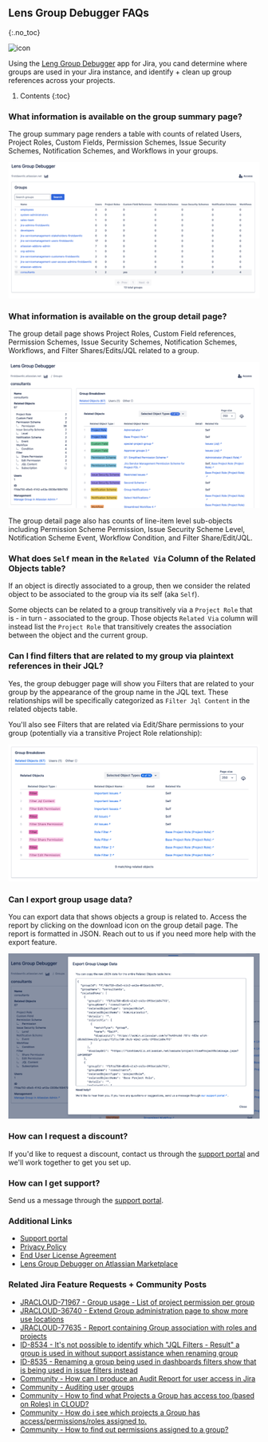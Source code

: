 ## Lens Group Debugger FAQs
{:.no_toc}

<img alt="icon" src="{{ 'assets/group-icon.svg' | relative_url }}" width="32" height="32"/> 

Using the [Leng Group Debugger](https://marketplace.atlassian.com/1236381) app for Jira, you cand determine where groups are used in your Jira instance, and identify + clean up group references across your projects.

1. Contents
{:toc}

### What information is available on the group summary page?

The group summary page renders a table with counts of related Users, Project Roles, Custom Fields, Permission Schemes, Issue Security Schemes, Notification Schemes, and Workflows in your groups.

![lens-group-debugger-summary-page](/assets/lens-group-debugger-list-page.png)

### What information is available on the group detail page?

The group detail page shows Project Roles, Custom Field references, Permission Schemes, Issue Security Schemes, Notification Schemes, Workflows, and Filter Shares/Edits/JQL related to a group.

![lens-group-debugger-detail-page](/assets/lens-group-debugger-detail-page.png)

The group detail page also has counts of line-item level sub-objects including Permission Scheme Permission, Issue Security Scheme Level, Notification Scheme Event, Workflow Condition, and Filter Share/Edit/JQL.

### What does `Self` mean in the `Related Via` Column of the Related Objects table?

If an object is directly associated to a group, then we consider the related object to be associated to the group via its self (aka `Self`). 

Some objects can be related to a group transitively via a `Project Role` that is - in turn - associated to the group. Those objects `Related Via` column will instead list the `Project Role` that transitively creates the association between the object and the current group.

### Can I find filters that are related to my group via plaintext references in their JQL?

Yes, the group debugger page will show you Filters that are related to your group by the appearance of the group name in the JQL text. These relationships will be specifically categorized as `Filter Jql Content` in the related objects table. 

You'll also see Filters that are related via Edit/Share permissions to your group (potentially via a transitive Project Role relationship):

![lens-group-debugger-filter-page](/assets/lens-group-debugger-filter-page.png)

### Can I export group usage data?

You can export data that shows objects a group is related to. Access the report by clicking on the download icon on the group detail page. The report is formatted in JSON. Reach out to us if you need more help with the export feature.

![lens-group-debugger-download-page](/assets/lens-group-debugger-download-page.png)

### How can I request a discount?
If you'd like to request a discount, contact us through the [support portal](https://firstdawnllc.atlassian.net/servicedesk/customer/portal/1) and we'll work together to get you set up.

### How can I get support?
Send us a message through the [support portal](https://firstdawnllc.atlassian.net/servicedesk/customer/portal/1).

### Additional Links
- [Support portal](https://firstdawnllc.atlassian.net/servicedesk/customer/portal/1)
- [Privacy Policy](/lens-gropu-debugger-privacy)
- [End User License Agreement](lens-group-debugger-eula)
- [Lens Group Debugger on Atlassian Marketplace](https://marketplace.atlassian.com/1236381)

### Related Jira Feature Requests + Community Posts

- [JRACLOUD-71967 - Group usage - List of project permission per group](https://jira.atlassian.com/browse/JRACLOUD-71967)
- [JRACLOUD-36740 - Extend Group administration page to show more use locations](https://jira.atlassian.com/browse/JRACLOUD-36740)
- [JRACLOUD-77635 - Report containing Group association with roles and projects](https://jira.atlassian.com/browse/JRACLOUD-77635)
- [ID-8534 - It's not possible to identify which "JQL Filters - Result" a group is used in without support assistance when renaming group](https://jira.atlassian.com/browse/ID-8534)
- [ID-8535 - Renaming a group being used in dashboards filters show that is being used in issue filters instead](https://jira.atlassian.com/browse/ID-8535)
- [Community - How can I produce an Audit Report for user access in Jira](https://community.atlassian.com/t5/Jira-questions/How-can-I-produce-an-Audit-Report-for-user-access-in-Jira/qaq-p/1318284)
- [Community - Auditing user groups](https://community.atlassian.com/t5/Jira-Cloud-Admins-questions/Auditing-user-groups/qaq-p/2033313)
- [Community - How to find what Projects a Group has access too (based on Roles) in CLOUD?](https://community.atlassian.com/t5/Jira-questions/How-to-find-what-Projects-a-Group-has-access-too-based-on-Roles/qaq-p/2766557)
- [Community - How do i see which projects a Group has access/permissions/roles assigned to.](https://community.atlassian.com/t5/Jira-questions/How-do-i-see-which-projects-a-Group-has-access-permissions-roles/qaq-p/1926811)
- [Community - How to find out permissions assigned to a group?](https://community.atlassian.com/t5/Jira-questions/How-to-find-out-permissions-assigned-to-a-group/qaq-p/2496686)
